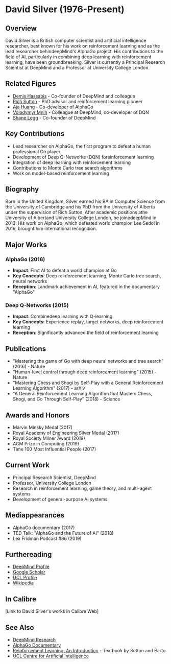 # David Silver (1976-Present)

## Overview
David Silver is a British computer scientist and artificial intelligence researcher, best known for his work on reinforcement learning and as the lead researcher behindeepMind's AlphaGo project. His contributions to the field of AI, particularly in combining deep learning with reinforcement learning, have been groundbreaking. Silver is currently a Principal Research Scientist at DeepMind and a Professor at University College London.

## Related Figures
- [Demis Hassabis](/ai/persons/demis_hassabis.md) - Co-founder of DeepMind and colleague
- [Rich Sutton](/ai/persons/rich_sutton.md) - PhD advisor and reinforcement learning pioneer
- [Aja Huang](/ai/persons/aja_huang.md) - Co-developer of AlphaGo
- [Volodymyr Mnih](/ai/persons/volodymyr_mnih.md) - Colleague at DeepMind, co-developer of DQN
- [Shane Legg](/ai/persons/shane_legg.md) - Co-founder of DeepMind

## Key Contributions
- Lead researcher on AlphaGo, the first program to defeat a human professional Go player
- Development of Deep Q-Networks (DQN) foreinforcement learning
- Integration of deep learning with reinforcement learning
- Contributions to Monte Carlo tree search algorithms
- Work on model-based reinforcement learning

## Biography
Born in the United Kingdom, Silver earned his BA in Computer Science from the University of Cambridge and his PhD from the University of Alberta under the supervision of Rich Sutton. After academic positions athe University of Albertand University College London, he joinedeepMind in 2013. His work on AlphaGo, which defeated world champion Lee Sedol in 2016, brought him international recognition.

## Major Works
### AlphaGo (2016)
- **Impact**: First AI to defeat a world champion at Go
- **Key Concepts**: Deep reinforcement learning, Monte Carlo tree search, neural networks
- **Reception**: Landmark achievement in AI, featured in the documentary "AlphaGo"

### Deep Q-Networks (2015)
- **Impact**: Combinedeep learning with Q-learning
- **Key Concepts**: Experience replay, target networks, deep reinforcement learning
- **Reception**: Significantly advanced the field of reinforcement learning

## Publications
- "Mastering the game of Go with deep neural networks and tree search" (2016) - Nature
- "Human-level control through deep reinforcement learning" (2015) - Nature
- "Mastering Chess and Shogi by Self-Play with a General Reinforcement Learning Algorithm" (2017) - arXiv
- "A General Reinforcement Learning Algorithm that Masters Chess, Shogi, and Go Through Self-Play" (2018) - Science

## Awards and Honors
- Marvin Minsky Medal (2017)
- Royal Academy of Engineering Silver Medal (2017)
- Royal Society Milner Award (2019)
- ACM Prize in Computing (2019)
- Time 100 Most Influential People (2017)

## Current Work
- Principal Research Scientist, DeepMind
- Professor, University College London
- Research in reinforcement learning, game theory, and multi-agent systems
- Development of general-purpose AI systems

## Mediappearances
- AlphaGo documentary (2017)
- TED Talk: "AlphaGo and the Future of AI" (2018)
- Lex Fridman Podcast #86 (2019)

## Furthereading
- [DeepMind Profile](https://www.deepmind.com/our-people/david-silver)
- [Google Scholar](https://scholar.google.com/citations?user=3ytHGJAAAAAJ)
- [UCL Profile](https://www.ucl.ac.uk/ai-centre/people/david-silver)
- [Wikipedia](https://en.wikipedia.org/wiki/David_Silver_(programmer))

## In Calibre
[Link to David Silver's works in Calibre Web]

## See Also
- [DeepMind Research](https://deepmind.com/research/)
- [AlphaGo Documentary](https://www.alphagomovie.com/)
- [Reinforcement Learning: An Introduction](http://incompleteideas.net/book/the-book-2nd.html) - Textbook by Sutton and Barto
- [UCL Centre for Artificial Intelligence](https://www.ucl.ac.uk/ai-centre/)

